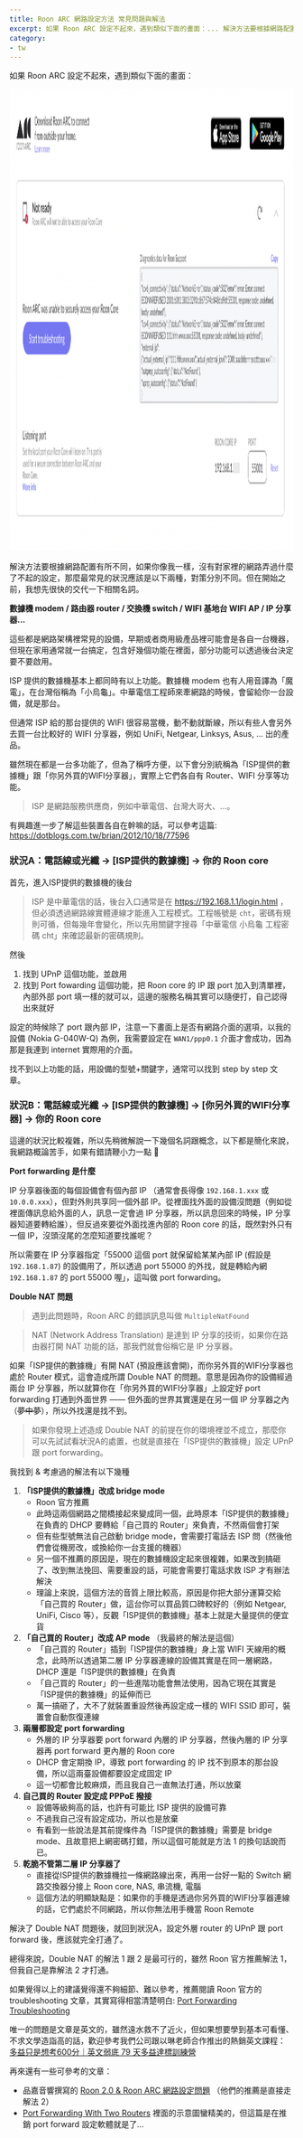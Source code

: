 ```yaml
---
title: Roon ARC 網路設定方法 常見問題與解法
excerpt: 如果 Roon ARC 設定不起來，遇到類似下面的畫面：... 解決方法要根據網路配置有所不同，最常見的狀況應該是以下兩種，對策分別不同。...
category:
- tw
---
```


如果 Roon ARC 設定不起來，遇到類似下面的畫面：

<p><img alt="cover image" src="/images/posts/2023-03-22-roon-arc-error.png" width="1600" height="818" /></p>

解決方法要根據網路配置有所不同，如果你像我一樣，沒有對家裡的網路弄過什麼了不起的設定，那麼最常見的狀況應該是以下兩種，對策分別不同。但在開始之前，我想先很快的交代一下相關名詞。

**數據機 modem / 路由器 router / 交換機 switch  / WIFI 基地台 WIFI AP / IP 分享器...**

這些都是網路架構裡常見的設備，早期或者商用級產品裡可能會是各自一台機器，但現在家用通常就一台搞定，包含好幾個功能在裡面，部分功能可以透過後台決定要不要啟用。

ISP 提供的數據機基本上都同時有以上功能。數據機 modem 也有人用音譯為「魔電」，在台灣俗稱為「小烏龜」。中華電信工程師來牽網路的時候，會留給你一台設備，就是那台。

但通常 ISP 給的那台提供的 WIFI 很容易當機，動不動就斷線，所以有些人會另外去買一台比較好的 WIFI 分享器，例如 UniFi, Netgear, Linksys, Asus, ... 出的產品。

雖然現在都是一台多功能了，但為了稱呼方便，以下會分別統稱為「ISP提供的數據機」跟「你另外買的WIFI分享器」，實際上它們各自有 Router、WIFI 分享等功能。

> ISP 是網路服務供應商，例如中華電信、台灣大哥大、...。

有興趣進一步了解這些裝置各自在幹嘛的話，可以參考這篇: https://dotblogs.com.tw/brian/2012/10/18/77596

### 狀況A：電話線或光纖 → [ISP提供的數據機] → 你的 Roon core

首先，進入ISP提供的數據機的後台

> ISP 是中華電信的話，後台入口通常是在 <https://192.168.1.1/login.html> ，但必須透過網路線實體連線才能進入工程模式。工程帳號是 `cht`，密碼有規則可循，但每幾年會變化，所以先用關鍵字搜尋「中華電信 小烏龜 工程密碼 cht」來確認最新的密碼規則。

然後

1. 找到 UPnP 這個功能，並啟用
2. 找到 Port fowarding 這個功能，把 Roon core 的 IP 跟 port 加入到清單裡，內部外部 port 填一樣的就可以，這邊的服務名稱其實可以隨便打，自己認得出來就好

設定的時候除了 port 跟內部 IP，注意一下畫面上是否有網路介面的選項，以我的設備 (Nokia G-040W-Q) 為例，我需要設定在 `WAN1/ppp0.1` 介面才會成功，因為那是我連到 internet 實際用的介面。

找不到以上功能的話，用設備的型號+關鍵字，通常可以找到 step by step 文章。

### 狀況B：電話線或光纖 → [ISP提供的數據機] → [你另外買的WIFI分享器] → 你的 Roon core

這邊的狀況比較複雜，所以先稍微解說一下幾個名詞跟概念，以下都是簡化來說，我網路概論苦手，如果有錯請鞭小力一點 🙏

**Port forwarding 是什麼**

IP 分享器後面的每個設備會有個內部 IP （通常會長得像 `192.168.1.xxx` 或 `10.0.0.xxx`），但對外則共享同一個外部 IP。從裡面找外面的設備沒問題（例如從裡面傳訊息給外面的人，訊息一定會過 IP 分享器，所以訊息回來的時候，IP 分享器知道要轉給誰），但反過來要從外面找進內部的 Roon core 的話，既然對外只有一個 IP，沒頭沒尾的怎麼知道要找誰呢？

所以需要在 IP 分享器指定「55000 這個 port 就保留給某某內部 IP (假設是 `192.168.1.87`) 的設備用了，所以透過 port 55000 的外找，就是轉給內網 `192.168.1.87` 的 port 55000 喔」，這叫做 port forwarding。

**Double NAT 問題**

> 遇到此問題時，Roon ARC 的錯誤訊息叫做 `MultipleNatFound`

> NAT (Network Address Translation) 是達到 IP 分享的技術，如果你在路由器打開 NAT 功能的話，那我們就會俗稱它是 IP 分享器。

如果「ISP提供的數據機」有開 NAT (預設應該會開)，而你另外買的WIFI分享器也處於 Router 模式，這會造成所謂 Double NAT 的問題。意思是因為你的設備經過兩台 IP 分享器，所以就算你在「你另外買的WIFI分享器」上設定好 port forwarding 打通到外面世界 —— 但外面的世界其實還是在另一個 IP 分享器之內（~~夢中夢~~），所以外找還是找不到。

> 如果你發現上述造成 Double NAT 的前提在你的環境裡並不成立，那麼你可以先試試看狀況A的處置，也就是直接在「ISP提供的數據機」設定 UPnP 跟 port forwarding。

我找到 & 考慮過的解法有以下幾種

1. **「ISP提供的數據機」改成 bridge mode**
   - Roon 官方推薦
   - 此時這兩個網路之間橋接起來變成同一個，此時原本「ISP提供的數據機」在負責的 DHCP 要轉給「自己買的 Router」來負責，不然兩個會打架
   - 但有些型號無法自己啟動 bridge mode，會需要打電話去 ISP 問（然後他們會從機房改，或換給你一台支援的機器）
   - 另一個不推薦的原因是，現在的數據機設定起來很複雜，如果改到搞砸了、改到無法挽回、需要重設的話，可能會需要打電話求救 ISP 才有辦法解決
   - 理論上來說，這個方法的音質上限比較高，原因是你把大部分運算交給「自己買的 Router」做，這台你可以買品質口碑較好的（例如 Netgear, UniFi, Cisco 等），反觀「ISP提供的數據機」基本上就是大量提供的便宜貨
2. **「自己買的 Router」改成 AP mode** （我最終的解法是這個）
   - 「自己買的 Router」插到「ISP提供的數據機」身上當 WIFI 天線用的概念，此時所以透過第二層 IP 分享器連線的設備其實是在同一層網路，DHCP 還是「ISP提供的數據機」在負責
   - 「自己買的 Router」的一些進階功能會無法使用，因為它現在其實是「ISP提供的數據機」的延伸而已
   - 萬一搞砸了，大不了就裝置重設然後再設定成一樣的 WIFI SSID 即可，裝置會自動恢復連線
3. **兩層都設定 port forwarding**
   - 外層的 IP 分享器要 port forward 內層的 IP 分享器，然後內層的 IP 分享器再 port forward 更內層的 Roon core
   - DHCP 會定期換 IP，導致 port forwarding 的 IP 找不到原本的那台設備，所以這兩臺設備都要設定成固定 IP
   - 這一切都會比較麻煩，而且我自己一直無法打通，所以放棄
4. **自己買的 Router 設定成 PPPoE 撥接**
   - 設備等級夠高的話，也許有可能比 ISP 提供的設備可靠
   - 不過我自己沒有設定成功，所以也是放棄
   - 有看到一些說法是其前提條件為「ISP提供的數據機」需要是 bridge mode、且故意把上網密碼打錯，所以這個可能就是方法 1 的換句話說而已。
5. **乾脆不管第二層 IP 分享器了**
   - 直接從ISP提供的數據機拉一條網路線出來，再用一台好一點的 Switch 網路交換器分接上 Roon core, NAS, 串流機, 電腦
   - 這個方法的明顯缺點是：如果你的手機是透過你另外買的WIFI分享器連線的話，它們處於不同網路，所以你無法用手機當 Roon Remote

解決了 Double NAT 問題後，就回到狀況A，設定外層 router 的 UPnP 跟 port forward 後，應該就完全打通了。

總得來說，Double NAT 的解法 1 跟 2 是最可行的，雖然 Roon 官方推薦解法 1，但我自己是靠解法 2 才打通。

如果覺得以上的建議覺得還不夠細節、難以參考，推薦閱讀 Roon 官方的 troubleshooting 文章，其實寫得相當清楚明白:  [Port Forwarding Troubleshooting](https://help.roonlabs.com/portal/en/kb/articles/port-forwarding-troubleshooting)

唯一的問題是文章是英文的，雖然遠水救不了近火，但如果想要學到基本可看懂、不求文學造詣高的話，歡迎參考我們公司跟以琳老師合作推出的熱銷英文課程： [多益只是想考600分｜英文弱底 79 天多益達標訓練營](https://shop.wordup.com.tw/en/product/490)

再來還有一些可參考的文章：

- 品嘉音響撰寫的 [Roon 2.0 & Roon ARC 網路設定問題](https://www.pincha.com.tw/blog/posts/roon-arc-further-network-issue-solution) （他們的推薦是直接走解法 2）
- [Port Forwarding With Two Routers](https://portforward.com/help/doublerouterportforwarding.htm) 裡面的示意圖蠻精美的，但這篇是在推銷 port forward 設定軟體就是了...

